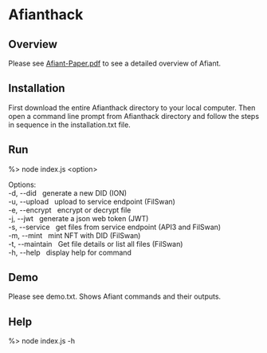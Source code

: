 # Afianthack


Overview
------------------

Please see <a href="https://github.com/srblabotw69/Afianthack/blob/master/Afiant-Paper.pdf">Afiant-Paper.pdf</a> to see a detailed overview of Afiant.  


Installation
-------------

First download the entire Afianthack directory to your local computer.  Then open a command line prompt from Afianthack directory and follow the steps in sequence in the installation.txt file.

Run
---

%>  node index.js \<option> 
</br>
<p>
Options:</br>
  -d, --did       &nbsp;&nbsp;generate a new DID (ION)</br>
  -u, --upload    &nbsp;&nbsp;upload to service endpoint (FilSwan)</br>
  -e, --encrypt   &nbsp;&nbsp;encrypt or decrypt file</br>
  -j, --jwt       &nbsp;&nbsp;generate a json web token (JWT)</br>
  -s, --service   &nbsp;&nbsp;get files from service endpoint (API3 and FilSwan)</br>
  -m, --mint      &nbsp;&nbsp;mint NFT with DID (FilSwan)</br>
  -t, --maintain  &nbsp;&nbsp;Get file details or list all files (FilSwan)</br>
  -h, --help      &nbsp;&nbsp;display help for command</br>
</p>
  
  
Demo
----

Please see demo.txt. Shows Afiant commands and their outputs.


Help
----

%> node index.js -h
